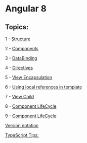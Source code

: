 # Angular 8

## Topics:

1 - [Structure](hhttps://github.com/AlexandreYembo/study-training/blob/master/angular-8/docs/1-Structure.md) 

2 - [Components](https://github.com/AlexandreYembo/study-training/blob/master/angular-8/docs/2-Components.md) 

3 - [DataBinding](https://github.com/AlexandreYembo/study-training/blob/master/angular-8/docs/3-DataBinding.md) 

4 - [Directives](https://github.com/AlexandreYembo/study-training/blob/master/angular-8/docs/4-Directives.md) 

5 - [View Encapsulation](https://github.com/AlexandreYembo/study-training/blob/master/angular-8/docs/5-View-Encapsulation.md) 

6 - [Using local references in template](https://github.com/AlexandreYembo/study-training/blob/master/angular-8/docs/6-Using-local-references-in-template)

7 - [View Child](https://github.com/AlexandreYembo/study-training/blob/master/angular-8/docs/7-ViewChild.md) 

8 - [Component LifeCycle](https://github.com/AlexandreYembo/study-training/blob/master/angular-8/docs/8-Component-lifeCycle.md) 

9 - [Component LifeCycle](https://github.com/AlexandreYembo/study-training/blob/master/angular-8/docs/9-ContentChild.md) 

[Version notation](https://github.com/AlexandreYembo/study-training/blob/master/angular-8/docs/versions-notation.md) 

[TypeScript Tips:](https://github.com/AlexandreYembo/study-training/blob/master/angular-8/docs/ts-tips.md) 
